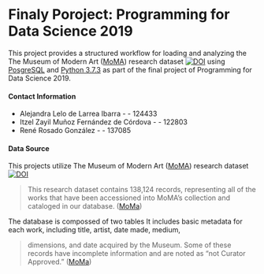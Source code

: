 # Finaly Poroject: Programming for Data Science 2019

This project provides a structured workflow for loading and analyzing the The Museum of Modern Art ([MoMA]) research dataset  [![DOI](https://zenodo.org/badge/DOI/10.5281/zenodo.3524700.svg)](https://doi.org/10.5281/zenodo.3524700) using [PosgreSQL] and [Python 3.7.3] as part of the final project of Programming for Data Science 2019. 

#### Contact Information

  - Alejandra Lelo de Larrea Ibarra  - - 124433
  - Itzel Zayil Muñoz Fernández de Córdova - - 122803
  - René Rosado González - - 137085

#### Data Source

This projects utilize The Museum of Modern Art ([MoMA]) research dataset 
[![DOI](https://zenodo.org/badge/DOI/10.5281/zenodo.3524700.svg)](https://doi.org/10.5281/zenodo.3524700)
> This research dataset contains 138,124 records, representing all of the works that 
> have been accessioned into MoMA’s collection and cataloged in our database.  ([MoMa])

The database is compossed of two tables It includes basic metadata for each work, including title, artist, date made, medium,
> dimensions, and date acquired by the Museum. Some of these records have incomplete 
> information and are noted as “not Curator Approved.”  ([MoMa])


   [PosgreSQL]: <https://www.postgresql.org/>
   [Python 3.7.3]: <https://www.python.org/downloads/release/python-373/>
   [MoMa]: <https://github.com/MuseumofModernArt/collection>
